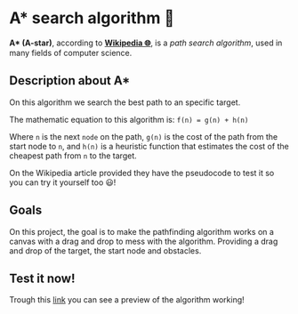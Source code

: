 # A\* search algorithm 🤖

**A\* (A-star)**, according to **[Wikipedia 🌐](https://en.wikipedia.org/wiki/A*_search_algorithm)**, is a _path search algorithm_, used in many fields of computer science.

## Description about A\*

On this algorithm we search the best path to an specific target.

The mathematic equation to this algorithm is:
`f(n) = g(n) + h(n)`

Where `n` is the next `node` on the path, `g(n)` is the cost of the path from the start node to `n`, and `h(n)` is a heuristic function that estimates the cost of the cheapest path from `n` to the target.

On the Wikipedia article provided they have the pseudocode to test it so you can try it yourself too 😃!

## Goals

On this project, the goal is to make the pathfinding algorithm works on a canvas with a drag and drop to mess with the algorithm.
Providing a drag and drop of the target, the start node and obstacles.

## Test it now!

Trough this [link](https://deepzs2.github.io/A-StarJS/) you can see a preview of the algorithm working!
